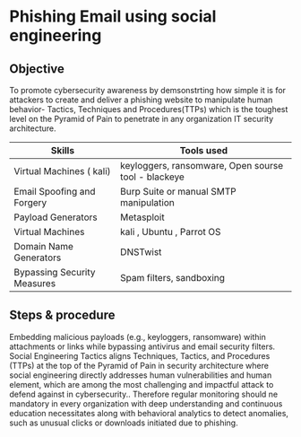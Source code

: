 # Phishing Email using social engineering


## Objective
To promote cybersecurity awareness by demsonstrting how simple it is for attackers to create and deliver a phishing website to manipulate human behavior- Tactics, Techniques and Procedures(TTPs) which is the toughest level on the Pyramid of Pain to penetrate in any organization IT security architecture.

  
|    Skills                                           |          Tools used                        |
|-----------------------------------------------------|--------------------------------------------|
| Virtual Machines ( kali)                                    |  keyloggers, ransomware, Open sourse tool - blackeye                   |
| Email Spoofing and Forgery                          |  Burp Suite or manual SMTP manipulation    |
| Payload Generators                                  |  Metasploit                                |
| Virtual Machines                                    |  kali , Ubuntu , Parrot OS                 |
| Domain Name Generators                              |  DNSTwist                                  |
| Bypassing Security Measures                         |  Spam filters, sandboxing                  |

    
## Steps & procedure
Embedding malicious payloads (e.g., keyloggers, ransomware) within attachments or links while bypassing antivirus and email security filters.  
Social Engineering Tactics aligns Techniques, Tactics, and Procedures (TTPs) at the top of the Pyramid of Pain in security architecture where social engineering directly addresses human vulnerabilities and human element, which are among the most challenging and impactful attack to defend against in cybersecurity.. Therefore regular monitoring should ne mandatory in every organization with deep understanding and continuous education necessitates along with behavioral analytics to detect anomalies, such as unusual clicks or downloads initiated due to phishing.

